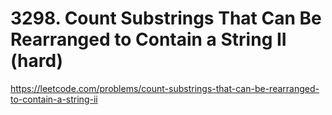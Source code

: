 # 3298. Count Substrings That Can Be Rearranged to Contain a String II (hard)

https://leetcode.com/problems/count-substrings-that-can-be-rearranged-to-contain-a-string-ii
